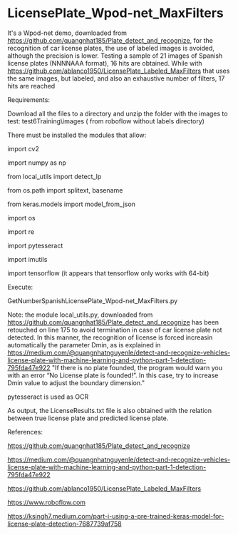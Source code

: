 # LicensePlate_Wpod-net_MaxFilters
It's a Wpod-net demo, downloaded from https://github.com/quangnhat185/Plate_detect_and_recognize,   for the recognition of car license plates, the use of labeled images is avoided, although the precision is lower. Testing a sample of 21 images of Spanish license plates (NNNNAAA format), 16 hits are obtained. While with https://github.com/ablanco1950/LicensePlate_Labeled_MaxFilters that uses the same images, but labeled, and also an exhaustive number of filters,  17 hits are reached

Requirements:

Download all the files to a directory and unzip the folder with the images to test: test6Training\images ( from roboflow without labels directory)

There must be installed the modules that allow:

import cv2

import numpy as np

from local_utils import detect_lp

from os.path import splitext, basename

from keras.models import model_from_json

import os

import re

import pytesseract

import imutils

import tensorflow (it appears that tensorflow only works with 64-bit)

Execute:

GetNumberSpanishLicensePlate_Wpod-net_MaxFilters.py

Note:
the module local_utils.py, downloaded from https://github.com/quangnhat185/Plate_detect_and_recognize has been  retouched  on line 175 to avoid termination
in case of car license plate not detected. In this manner, the recognition of license is forced increasin automatically the parameter Dmin, as is explained in https://medium.com/@quangnhatnguyenle/detect-and-recognize-vehicles-license-plate-with-machine-learning-and-python-part-1-detection-795fda47e922
"If there is no plate founded, the program would warn you with an error “No License plate is founded!”. In this case, try to increase Dmin value to adjust the boundary dimension."

pytesseract is used as OCR

As output, the LicenseResults.txt file is also obtained with the relation between true license plate and predicted license plate.

References:

 https://github.com/quangnhat185/Plate_detect_and_recognize
 
 https://medium.com/@quangnhatnguyenle/detect-and-recognize-vehicles-license-plate-with-machine-learning-and-python-part-1-detection-795fda47e922
 
 https://github.com/ablanco1950/LicensePlate_Labeled_MaxFilters
 
 https://www.roboflow.com
 
 https://ksingh7.medium.com/part-i-using-a-pre-trained-keras-model-for-license-plate-detection-7687739af758


